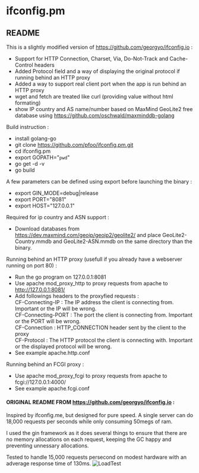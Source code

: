 
# ifconfig.pm

## README

This is a slightly modified version of https://github.com/georgyo/ifconfig.io :
* Support for HTTP Connection, Charset, Via, Do-Not-Track and Cache-Control headers
* Added Protocol field and a way of displaying the original protocol if running behind an HTTP proxy 
* Added a way to support real client port when the app is run behind an HTTP proxy
* wget and fetch are treated like curl (providing value without html formating)
* show IP country and AS name/number based on MaxMind GeoLite2 free database using https://github.com/oschwald/maxminddb-golang

Build instruction :
* install golang-go
* git clone https://github.com/pfoo/ifconfig.pm.git
* cd ifconfig.pm
* export GOPATH="`pwd`"
* go get -d -v
* go build

A few parameters can be defined using export before launching the binary :
* export GIN_MODE=debug|release
* export PORT="8081"
* export HOST="127.0.0.1"

Required for ip country and ASN support :
* Download databases from https://dev.maxmind.com/geoip/geoip2/geolite2/ and place GeoLite2-Country.mmdb and GeoLite2-ASN.mmdb on the same directory than the binary.

Running behind an HTTP proxy (usefull if you already have a webserver running on port 80) :
* Run the go program on 127.0.0.1:8081
* Use apache mod_proxy_http to proxy requests from apache to http://127.0.0.1:8081/
* Add followings headers to the proxyfied requests :<br>
	CF-Connecting-IP : The IP address the client is connecting from. Important or the IP will be wrong.<br>
	CF-Connecting-PORT : The port the client is connecting from. Important or the PORT will be wrong.<br>
	CF-Connection : HTTP_CONNECTION header sent by the client to the proxy<br>
	CF-Protocol : The HTTP protocol the client is connecting with. Important or the displayed protocol will be wrong.<br>
* See example apache.http.conf

Running behind an FCGI proxy :
* Use apache mod_proxy_fcgi to proxy requests from apache to fcgi://127.0.0.1:4000/
* See example apache.fcgi.conf

#### ORIGINAL README FROM https://github.com/georgyo/ifconfig.io :

Inspired by ifconfig.me, but designed for pure speed. A single server can do 18,000 requests per seconds while only consuming 50megs of ram.

I used the gin framework as it does several things to ensure that there are no memory allocations on each request, keeping the GC happy and preventing unnessary allocations.

Tested to handle 15,000 requests persecond on modest hardware with an adverage response time of 130ms.
![LoadTest](http://i.imgur.com/xgR4u1e.png)
